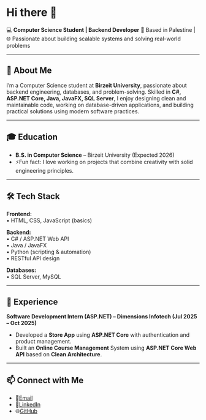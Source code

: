 # Hi there 👋  
💻 **Computer Science Student | Backend Developer**
📍 Based in Palestine | 🌐 Passionate about building scalable systems and solving real-world problems  

---

## 🚀 About Me  
I’m a Computer Science student at **Birzeit University**, passionate about backend engineering, databases, and problem-solving. Skilled in **C#, ASP.NET Core, Java, JavaFX, SQL Server**, I enjoy designing clean and maintainable code, working on database-driven applications, and building practical solutions using modern software practices.


---

## 🎓 Education  
- **B.S. in Computer Science** – Birzeit University (Expected 2026)  
- ⚡Fun fact: I love working on projects that combine creativity with solid engineering principles.  

---

## 🛠️ Tech Stack  

**Frontend:**  
• HTML, CSS, JavaScript (basics)  

**Backend:**  
• C# / ASP.NET Web API  
• Java / JavaFX  
• Python (scripting & automation)  
• RESTful API design  

**Databases:**  
• SQL Server, MySQL  
 

---

## 💼 Experience  

**Software Development Intern (ASP.NET) – Dimensions Infotech (Jul 2025 – Oct 2025)**  
- Developed a **Store App** using **ASP.NET Core** with authentication and product management.
- Built an **Online Course Management** System using **ASP.NET Core Web API** based on **Clean Architecture**.  

---

## 📫 Connect with Me  

- 📧[Email](mailto:tariqladaweh@gmail.com)
- 💼[LinkedIn](https://www.linkedin.com/in/tariq-ladadweh/) 
- 🌐[GitHub](https://github.com/Tladadweh)
